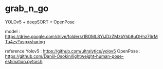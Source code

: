 # grab_n_go

YOLOv5 + deepSORT + OpenPose 

model : https://drive.google.com/drive/folders/1BOML8YiJDzZMzbYhb8uOHhz76rMTu4zv?usp=sharing


reference 
Yolov5 : https://github.com/ultralytics/yolov5
OpenPose : https://github.com/Daniil-Osokin/lightweight-human-pose-estimation.pytorch
